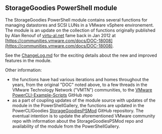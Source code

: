 ## StorageGoodies PowerShell module
The StorageGoodies PowerShell module contains several functions for managing datastores and SCSI LUNs in a VMware vSphere environement.  The module is an update on the collection of functions originally published by Alan Renouf of [virtu-al.net](http://virtu-al.net) fame back in Jan 2012 at [https://communities.vmware.com/docs/DOC-18008](https://communities.vmware.com/docs/DOC-18008).

See the [ChangeLog.md](ChangeLog.md) for the exciting details about the new and improved features in the module.

Other information:
- the functions have had various iterations and homes throughout the years, from the original "DOC" noted above, to a few threads in the VMware Technology Network ("VMTN") communities, to the [VMware PowerCLI-Example-Scripts](https://github.com/vmware/PowerCLI-Example-Scripts/) GitHub repo
- as a part of coupling updates of the module source with updates of the module in the PowerShellGallery, the functions are updated in the PowerCLIGoodies [StorageGoodiesPSMod](https://github.com/PowerCLIGoodies/StorageGoodiesPSMod) GitHub repository. The eventual intention is to update the aforementioned VMware community repo with information about the StorageGoodiesPSMod repo and availability of the module from the PowerShellGallery.